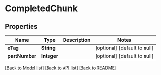 # CompletedChunk
## Properties

| Name | Type | Description | Notes |
|------------ | ------------- | ------------- | -------------|
| **eTag** | **String** |  | [optional] [default to null] |
| **partNumber** | **Integer** |  | [optional] [default to null] |

[[Back to Model list]](../README.md#documentation-for-models) [[Back to API list]](../README.md#documentation-for-api-endpoints) [[Back to README]](../README.md)

